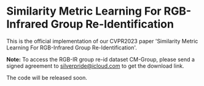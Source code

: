# Similarity Metric Learning For RGB-Infrared Group Re-Identification

This is the official implementation of our CVPR2023 paper 'Similarity Metric Learning For RGB-Infrared Group Re-Identification'.

**Note:**
To access the RGB-IR group re-id dataset CM-Group, please send a signed agreement to silverpride@icloud.com to get the download link.

The code will be released soon.
